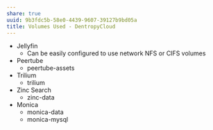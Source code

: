 ```yaml
---
share: true
uuid: 9b3fdc5b-58e0-4439-9607-39127b9bd05a
title: Volumes Used - DentropyCloud
---
```

* Jellyfin
	* Can be easily configured to use  network NFS or CIFS volumes
* Peertube
	* peertube-assets
* Trilium
	* trilium
* Zinc Search
	* zinc-data
* Monica
	* monica-data
	* monica-mysql